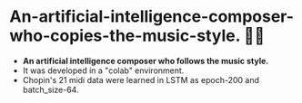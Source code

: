 # An-artificial-intelligence-composer-who-copies-the-music-style. 🎼🎵
- **An artificial intelligence composer who follows the music style.**
- It was developed in a "colab" environment.
- Chopin's 21 midi data were learned in LSTM as epoch-200 and batch_size-64.
